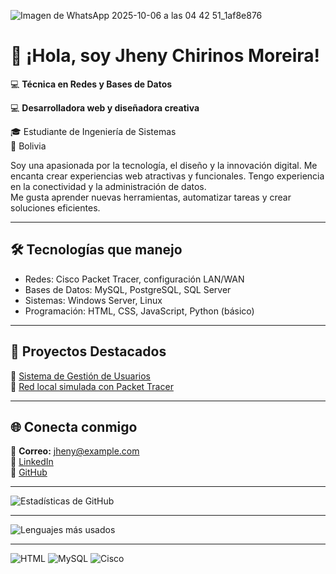 ![Imagen de WhatsApp 2025-10-06 a las 04 42 51_1af8e876](https://github.com/user-attachments/assets/b03499ea-1799-484d-8e8b-383a6cdedf94) 

# 👋 ¡Hola, soy Jheny Chirinos Moreira!

💻 **Técnica en Redes y Bases de Datos** 

💻  **Desarrolladora web y diseñadora creativa**

🎓 Estudiante de Ingeniería de Sistemas  
📍 Bolivia  

Soy una apasionada por la tecnología, el diseño y la innovación digital. Me encanta crear experiencias web atractivas y funcionales. Tengo experiencia en la conectividad y la administración de datos.  
Me gusta aprender nuevas herramientas, automatizar tareas y crear soluciones eficientes.

---

## 🛠️ Tecnologías que manejo
- Redes: Cisco Packet Tracer, configuración LAN/WAN  
- Bases de Datos: MySQL, PostgreSQL, SQL Server  
- Sistemas: Windows Server, Linux  
- Programación: HTML, CSS, JavaScript, Python (básico)

---

## 🚀 Proyectos Destacados
🔹 [Sistema de Gestión de Usuarios](https://github.com/jhenychirinos/gestion-usuarios)  
🔹 [Red local simulada con Packet Tracer](https://github.com/jhenychirinos/redes-packettracer)

---

## 🌐 Conecta conmigo
📧 **Correo:** jheny@example.com  
💼 [LinkedIn](https://linkedin.com/in/jhenychirinos)  
🐙 [GitHub](https://github.com/jhenychirinos)

---

![Estadísticas de GitHub](https://github-readme-stats.vercel.app/api?username=tuusuario&show_icons=true&theme=tokyonight)

---

![Lenguajes más usados](https://github-readme-stats.vercel.app/api/top-langs/?username=tuusuario&layout=compact&theme=tokyonight)

---

![HTML](https://img.shields.io/badge/HTML5-E34F26?style=for-the-badge&logo=html5&logoColor=white)
![MySQL](https://img.shields.io/badge/MySQL-005C84?style=for-the-badge&logo=mysql&logoColor=white)
![Cisco](https://img.shields.io/badge/Cisco-1BA0D7?style=for-the-badge&logo=cisco&logoColor=white)
